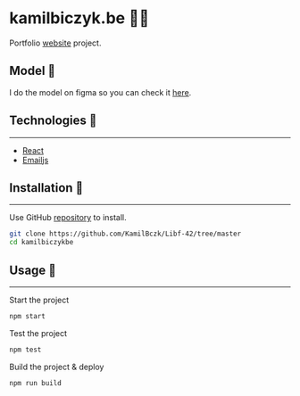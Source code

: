 # kamilbiczyk.be 🧑‍💻

Portfolio [website](https://kamilbiczyk.be/home) project.

## Model 🎨
I do the model on figma so you can check it [here](https://www.figma.com/file/TN9CROSH2xXHf3pHY3xA2R/Untitled?node-id=1%3A4&t=1hJ8chuUy3HjGhXW-1).

## Technologies 🎯
------
- [React](https://reactjs.org/)
- [Emailjs](https://www.emailjs.com/)

## Installation 🧩
------
Use GitHub [repository](https://github.com/KamilBczk/kamilbiczykbe) to install.

```bash
git clone https://github.com/KamilBczk/Libf-42/tree/master
cd kamilbiczykbe
```

## Usage 🔧
------
Start the project
```bash
npm start
```
Test the project
```bash
npm test
```
Build the project & deploy
```bash
npm run build
```
